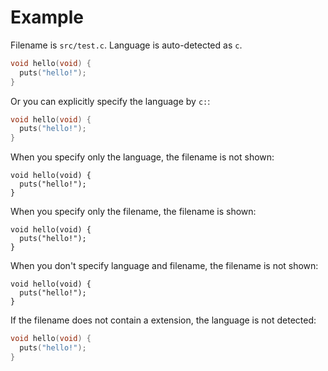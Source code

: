 # Example

Filename is `src/test.c`.
Language is auto-detected as `c`.

```src/test.c
void hello(void) {
  puts("hello!");
}
```

Or you can explicitly specify the language by `c:`:

```c:src/test.c
void hello(void) {
  puts("hello!");
}
```

When you specify only the language, the filename is not shown:

```c:
void hello(void) {
  puts("hello!");
}
```

When you specify only the filename, the filename is shown:

```:filename
void hello(void) {
  puts("hello!");
}
```

When you don't specify language and filename, the filename is not shown:

```
void hello(void) {
  puts("hello!");
}
```

If the filename does not contain a extension, the language is not detected:

```c
void hello(void) {
  puts("hello!");
}
```
